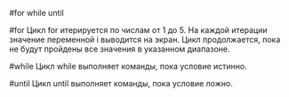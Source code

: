 #for while until

#for
Цикл for итерируется по числам от 1 до 5.
На каждой итерации значение переменной i выводится на экран.
Цикл продолжается, пока не будут пройдены все значения в указанном диапазоне.

#while
Цикл while выполняет команды, пока условие истинно.

#until
Цикл until выполняет команды, пока условие ложно.
